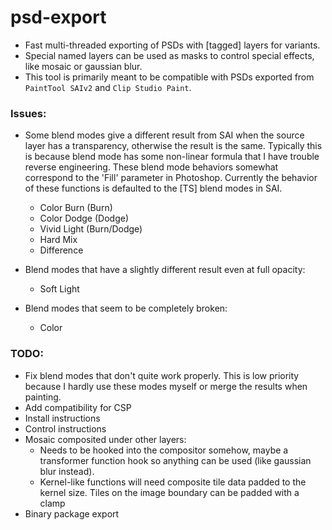 # psd-export
- Fast multi-threaded exporting of PSDs with [tagged] layers for variants.
- Special named layers can be used as masks to control special effects, like mosaic or gaussian blur.
- This tool is primarily meant to be compatible with PSDs exported from `PaintTool SAIv2` and `Clip Studio Paint`.

### Issues:
- Some blend modes give a different result from SAI when the source layer has a transparency, otherwise the result is the same. Typically this is because blend mode has some non-linear formula that I have trouble reverse engineering. These blend mode behaviors somewhat correspond to the 'Fill' parameter in Photoshop. Currently the behavior of these functions is defaulted to the [TS] blend modes in SAI.
  - Color Burn (Burn)
  - Color Dodge (Dodge)
  - Vivid Light (Burn/Dodge)
  - Hard Mix
  - Difference

- Blend modes that have a slightly different result even at full opacity:
  - Soft Light

- Blend modes that seem to be completely broken:
  - Color

### TODO:
- Fix blend modes that don't quite work properly. This is low priority because I hardly use these modes myself or merge the results when painting.
- Add compatibility for CSP
- Install instructions
- Control instructions
- Mosaic composited under other layers:
  - Needs to be hooked into the compositor somehow, maybe a transformer function hook so anything can be used (like gaussian blur instead).
  - Kernel-like functions will need composite tile data padded to the kernel size. Tiles on the image boundary can be padded with a clamp
- Binary package export
